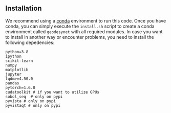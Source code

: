 
## Installation

We recommend using a [conda](https://docs.conda.io/en/latest/) environment to run this code. Once you have conda, you can simply execute the `install.sh` script to create a conda environment called `geodesynet` with all required modules. In case you want to install in another way or encounter problems, you need to install the following depedencies:

```
python=3.8
ipython
scikit-learn
numpy
matplotlib
jupyter
tqdm>=4.50.0
pandas 
pytorch=1.6.0 
cudatoolkit # if you want to utilize GPUs
sobol_seq  # only on pypi
pyvista # only on pypi
pyvistaqt # only on pypi
```




